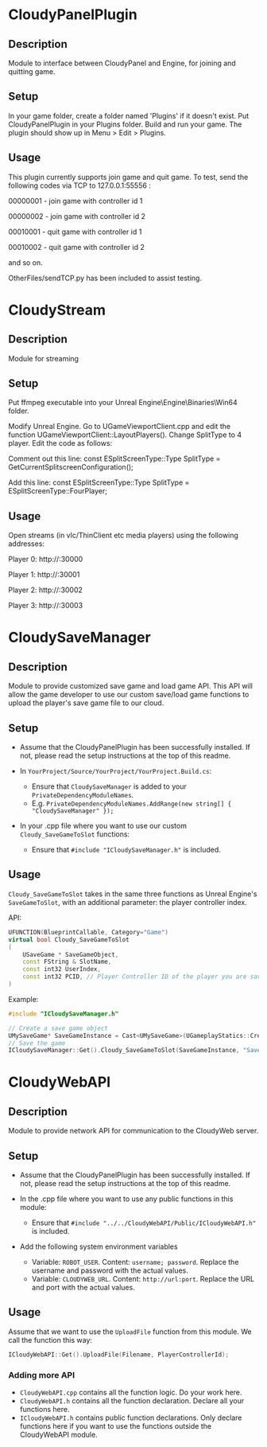 # CloudyPanelPlugin
## Description

Module to interface between CloudyPanel and Engine, for joining and quitting game.

## Setup

In your game folder, create a folder named 'Plugins' if it doesn't exist. Put CloudyPanelPlugin in your Plugins folder. Build and run your game. The plugin should show up in Menu > Edit > Plugins.

## Usage

This plugin currently supports join game and quit game. To test, send the following codes via TCP to 127.0.0.1:55556 :

00000001 - join game with controller id 1

00000002 - join game with controller id 2

00010001 - quit game with controller id 1

00010002 - quit game with controller id 2

and so on. 

OtherFiles/sendTCP.py has been included to assist testing.

# CloudyStream
## Description

Module for streaming

## Setup

Put ffmpeg executable into your Unreal Engine\Engine\Binaries\Win64 folder.

Modify Unreal Engine. Go to UGameViewportClient.cpp and edit the function UGameViewportClient::LayoutPlayers(). Change SplitType to 4 player. Edit the code as follows:

Comment out this line: const ESplitScreenType::Type SplitType = GetCurrentSplitscreenConfiguration();

Add this line: const ESplitScreenType::Type SplitType = ESplitScreenType::FourPlayer;

## Usage

Open streams (in vlc/ThinClient etc media players) using the following addresses:

Player 0: http://<your public IP>:30000

Player 1: http://<your public IP>:30001

Player 2: http://<your public IP>:30002

Player 3: http://<your public IP>:30003


# CloudySaveManager
## Description

Module to provide customized save game and load game API. This API will allow the game developer to use our custom save/load game functions to upload the player's save game file to our cloud.

## Setup
- Assume that the CloudyPanelPlugin has been successfully installed. If not, please read the setup instructions at the top of this readme.

- In `YourProject/Source/YourProject/YourProject.Build.cs`:
  - Ensure that `CloudySaveManager` is added to your `PrivateDependencyModuleNames`. 
  - E.g. `PrivateDependencyModuleNames.AddRange(new string[] { "CloudySaveManager" });`

- In your .cpp file where you want to use our custom `Cloudy_SaveGameToSlot` functions: 
  - Ensure that `#include "ICloudySaveManager.h"` is included.

## Usage
`Cloudy_SaveGameToSlot` takes in the same three functions as Unreal Engine's `SaveGameToSlot`, with an additional parameter: the player controller index.

API:
```cpp
UFUNCTION(BlueprintCallable, Category="Game")
virtual bool Cloudy_SaveGameToSlot
(
    USaveGame * SaveGameObject,
    const FString & SlotName,
    const int32 UserIndex,
    const int32 PCID, // Player Controller ID of the player you are saving
)
```

Example: 
```cpp
#include "ICloudySaveManager.h"

// Create a save game object
UMySaveGame* SaveGameInstance = Cast<UMySaveGame>(UGameplayStatics::CreateSaveGameObject(UMySaveGame::StaticClass()));
// Save the game
ICloudySaveManager::Get().Cloudy_SaveGameToSlot(SaveGameInstance, "SaveGame1", SaveGameInstance->UserIndex, 0);
```

# CloudyWebAPI
## Description

Module to provide network API for communication to the CloudyWeb server.

## Setup
- Assume that the CloudyPanelPlugin has been successfully installed. If not, please read the setup instructions at the top of this readme.

- In the .cpp file where you want to use any public functions in this module: 
  - Ensure that `#include "../../CloudyWebAPI/Public/ICloudyWebAPI.h"` is included.
  
- Add the following system environment variables
  - Variable: `ROBOT_USER`. Content: `username; password`. Replace the username and password with the actual values.
  - Variable: `CLOUDYWEB_URL`. Content: `http://url:port`. Replace the URL and port with the actual values.
  
## Usage
Assume that we want to use the `UploadFile` function from this module. We call the function this way:

```cpp
ICloudyWebAPI::Get().UploadFile(Filename, PlayerControllerId);
```

### Adding more API
- `CloudyWebAPI.cpp` contains all the function logic. Do your work here.
- `CloudyWebAPI.h` contains all the function declaration. Declare all your functions here.
- `ICloudyWebAPI.h` contains public function declarations. Only declare functions here if you want to use the functions outside the CloudyWebAPI module.
